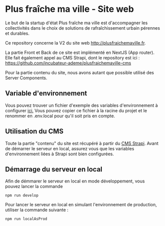 # Plus fraîche ma ville - Site web

Le but de la startup d'état Plus fraîche ma ville est d'accompagner les collectivités dans le choix de solutions de rafraîchissement urbain pérennes et durables.

Ce repository concerne la V2 du site web http://plusfraichemaville.fr.

La partie Front et Back de ce site est implémenté en NextJS (App router).
Elle fait également appel au CMS Strapi, dont le repository est ici : https://github.com/incubateur-ademe/plusfraichemaville-cms

Pour la partie contenu du site, nous avons autant que possible utilisé des Server Components.

## Variable d'environnement

Vous pouvez trouver un fichier d'exemple des variables d'environnement à configurer [ici.](./.env.dist)
Vous pouvez copier ce fichier à la racine du projet et le renommer en .env.local pour qu'il soit pris en compte.

## Utilisation du CMS

Toute la partie "contenu" du site est récupéré à partir du [CMS Strapi](https://github.com/incubateur-ademe/plusfraichemaville-cms).
Avant de démarrer le serveur en local, assurez vous que les variables d'environnement liées à Strapi sont bien configurées.

## Démarrage du serveur en local

Afin de démmarer le serveur en local en mode développement, vous pouvez lancer la commande

```shell
npm run develop
```

Pour lancer le serveur en local en simulant l'environnement de production, utiliser la commande suivante :

```shell
npm run localAsProd
```
